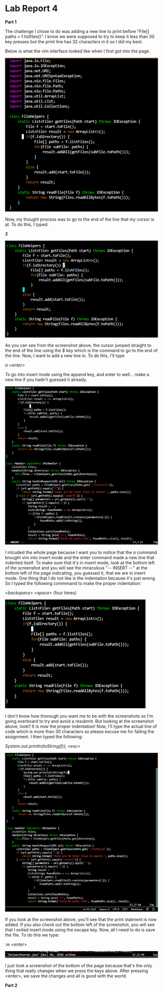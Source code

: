 # Lab Report 4

**Part 1**

The challenge I chose to do was adding a new line to print before "File[] paths = f.listfiles()". I know we were supposed to try to keep it less than 30 key presses but the print line has 32 characters in it so I did my best. 

Below is what the vim interface looked like when I first got into the page.

![Alt text](Lab6-original-DocSearchJava.png)

Now, my thought process was to go to the end of the line that my cursor is at. To do this, I typed:

*$*

![Alt text](Lab6-dollar-sign-functionality.png)

As you can see from the screenshot above, the cursor jumped straight to the end of the line using the *$* key which is the command to go to the end of the line. Now, I want to add a new line in. To do this, I'll type

*a \<enter>*

To go into insert mode using the append key, and enter to well... make a new line if you hadn't guessed it already.

![Alt text](Lab6-a-enter.png)

I inlcuded the whole page because I want you to notice that the *a* command brought vim into insert mode and the enter command made a new line that indented itself. To make sure that it's in insert mode, look at the bottom left of the screenshot and you will see the miraculous "-- INSERT --" at the bottom left of the page indicating, you guessed it, that we are in insert mode. One thing that I do not like is the indentation because it's just wrong. So I typed the following commmand to make the proper indentation:

*\<backspace> \<space>* (four times)

 ![Alt text](Lab6-back-spaceTimesFour.png)

 I don't know how thorough you want me to be with the screenshots so I'm going overboard to try and avoid a resubmit. But looking at the screenshot above, look!! It is now the proper indentation! Now, I'll type the actual line of code which is more than 30 characters so please excuse me for failing the assignment. I then typed the following:

 *System.out.println(toString(f)); \<esc>*

 ![Alt text](lab6-printLine.png)

If you look at the screenshot above, you'll see that the print statment is now added. If you also check out the bottom left of the screenshot, you will see that I exited insert mode using the escape key. Now, all I need to do is save the file. To do this we type:

*:w \<enter>*

![Alt text](Lab6-save-the-damn-thing.png)

I just took a screenshot of the bottom of the page because that's the only thing that really changes when we press the keys above. After pressing \<enter>, we save the changes and all is good with the world.

**Part 2**

